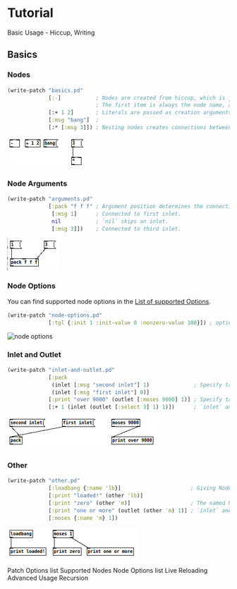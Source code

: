 # Tutorial

Basic Usage - Hiccup, Writing

## Basics

### Nodes

```clojure
(write-patch "basics.pd"
             [:-]           ; Nodes are created from hiccup, which is just plain vectors.
                            ; The first item is always the node name, as a keyword.
             [:+ 1 2]       ; Literals are passed as creation arguments.
             [:msg "bang"]  ;
             [:* [:msg 3]]) ; Nesting nodes creates connections between them.
```

![basics](img/basics.png)

### Node Arguments

```clojure
(write-patch "arguments.pd" 
             [:pack "f f f" ; Argument position determines the connection inlet:
              [:msg 1]      ; Connected to first inlet.
              nil           ; `nil` skips an inlet.
              [:msg 3]])    ; Connected to third inlet.
```

![arguments](img/arguments.png)

### Node Options

You can find supported node options in the [List of supported Options](options.md#node-options).

```clojure
(write-patch "node-options.pd"
             [:tgl {:init 1 :init-value 0 :nonzero-value 100}]) ; options are passed as maps, and always come in second place 
```

![node options](img/node-options.png)

### Inlet and Outlet

```clojure
(write-patch "inlet-and-outlet.pd"
             [:pack
              (inlet [:msg "second inlet"] 1)              ; Specify target inlet explicitly with `inlet` function.
              (inlet [:msg "first inlet"] 0)]
             [:print "over 9000" (outlet [:moses 9000] 1)] ; Specify target outlet explicitly with `outlet` function.
             [:+ 1 (inlet (outlet [:select 3] 1) 1)])      ; `inlet` and `outlet` can be combined.
```

![inlet and outlet](img/inlet-and-outlet.png)

### Other

```clojure
(write-patch "other.pd"
             [:loadbang {:name 'lb}]                      ; Giving Nodes a `:name` allows them to be referenced by `other`.
             [:print "loaded!" (other 'lb)]
             [:print "zero" (other 'm)]                   ; The named Node can be defined later, too.
             [:print "one or more" (outlet (other 'm) 1)] ; `inlet` and `outlet` also work with `other`.
             [:moses {:name 'm} 1])
```

![other](img/other.png)

Patch Options list
Supported Nodes
Node Options list
Live Reloading
Advanced Usage
Recursion



